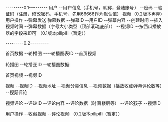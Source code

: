 ---------0.1---------
用户
--用户信息（手机号，昵称，登陆账号）
--密码
--验证码（注册，修改密码、手机号，先用66666作为默认值）
视频（0.2版本再弄）
用户操作
--弹幕发送
弹幕数据
--弹幕ID
--用户ID
--弹幕内容
--创建时间
--插入视频时间
--弹幕数据（字号大小类型（顶部滚动底部））
--视频ID
--按西瓜播放器的字段来即可
（0.1版本pilipili（暂定））

---------0.2---------

首页数据
--轮播图
----轮播图表ID
--首页视频

轮播图
--轮播图ID
--轮播图数据

首页视频
--视频ID

视频
--视频ID
--视频地址
--视频分类信息
--视频数据（播放收藏弹幕评论数等）
--视频评论

视频评论
--评论ID
--评论内容
--评论数据（时间楼层等）
--评论孩子
--视频ID

用户操作
--收藏视频
--评论视频
（0.2版本pilipili（暂定））
